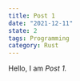 ```yaml
---
title: Post 1
date: "2021-12-11"
state: 2
tags: Programming
category: Rust
---
```


Hello, I am _Post 1._